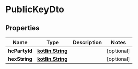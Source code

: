 # PublicKeyDto

## Properties
Name | Type | Description | Notes
------------ | ------------- | ------------- | -------------
**hcPartyId** | [**kotlin.String**](.md) |  |  [optional]
**hexString** | [**kotlin.String**](.md) |  |  [optional]
